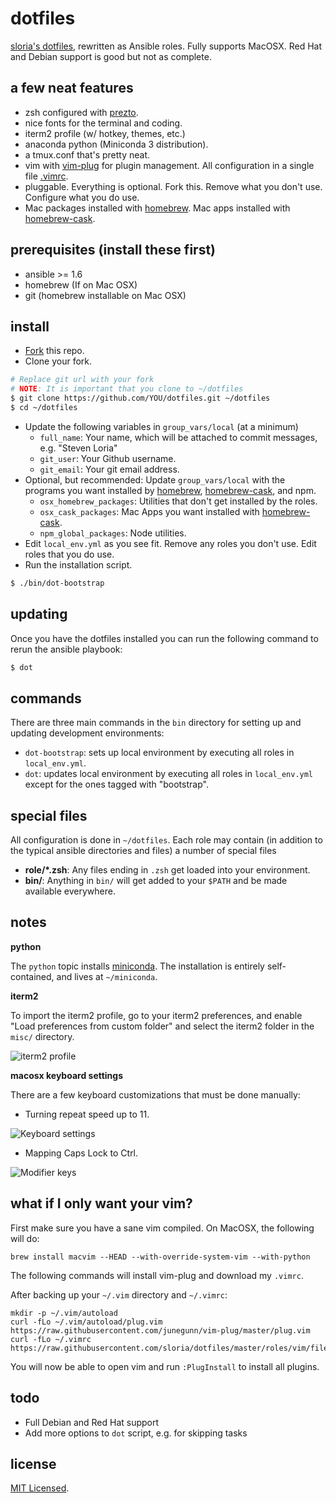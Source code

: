 dotfiles
========

[sloria's dotfiles](https://github.com/sloria/dotfiles-old), rewritten as Ansible roles. Fully supports MacOSX. Red Hat and Debian support is good but not as complete.

a few neat features
-------------------

- zsh configured with [prezto](https://github.com/sorin-ionescu/prezto).
- nice fonts for the terminal and coding.
- iterm2 profile (w/ hotkey, themes, etc.)
- anaconda python (Miniconda 3 distribution).
- a tmux.conf that's pretty neat.
- vim with [vim-plug](https://github.com/junegunn/vim-plug) for plugin management. All configuration in a single file [.vimrc](https://github.com/sloria/dotfiles/blob/master/roles/vim/files/vimrc).
- pluggable. Everything is optional. Fork this. Remove what you don't use. Configure what you do use.
- Mac packages installed with [homebrew][]. Mac apps installed with [homebrew-cask][].

prerequisites (install these first)
-----------------------------------

- ansible >= 1.6
- homebrew (If on Mac OSX)
- git (homebrew installable on Mac OSX)

install
-------

- [Fork](https://github.com/sloria/dotfiles/fork) this repo.
- Clone your fork.

```bash
# Replace git url with your fork
# NOTE: It is important that you clone to ~/dotfiles
$ git clone https://github.com/YOU/dotfiles.git ~/dotfiles
$ cd ~/dotfiles
```

- Update the following variables in `group_vars/local` (at a minimum)
    - `full_name`: Your name, which will be attached to commit messages, e.g. "Steven Loria"
    - `git_user`: Your Github username.
    - `git_email`: Your git email address.
- Optional, but recommended: Update `group_vars/local` with the programs you want installed by [homebrew][], [homebrew-cask][], and npm.
    - `osx_homebrew_packages`:  Utilities that don't get installed by the roles.
    - `osx_cask_packages`: Mac Apps you want installed with [homebrew-cask][].
    - `npm_global_packages`: Node utilities.
- Edit `local_env.yml` as you see fit. Remove any roles you don't use. Edit roles that you do use.
- Run the installation script.

```bash
$ ./bin/dot-bootstrap
```

updating
--------

Once you have the dotfiles installed you can run the following command to rerun the ansible playbook:

```bash
$ dot
```

commands
--------

There are three main commands in the `bin` directory for setting up and updating development environments:

- `dot-bootstrap`: sets up local environment by executing all roles in `local_env.yml`.
- `dot`: updates local environment by executing all roles in `local_env.yml` except for the ones tagged with "bootstrap".

special files
-------------

All configuration is done in `~/dotfiles`. Each role may contain (in addition to the typical ansible directories and files) a number of special files

- **role/\*.zsh**: Any files ending in `.zsh` get loaded into your environment.
- **bin/**: Anything in `bin/` will get added to your `$PATH` and be made available everywhere.

notes
-----

**python**

The `python` topic installs [miniconda](http://conda.pydata.org/miniconda.html). The installation is entirely self-contained, and lives at `~/miniconda`.

**iterm2**

To import the iterm2 profile, go to your iterm2 preferences, and enable "Load preferences from custom folder" and select the iterm2 folder in the `misc/` directory.

![iterm2 profile](https://dl.dropboxusercontent.com/u/1693233/github/dotfiles-iterm2.png)

**macosx keyboard settings**

There are a few keyboard customizations that must be done manually:

- Turning repeat speed up to 11.

![Keyboard settings](https://dl.dropboxusercontent.com/u/1693233/github/dotfiles-mac-keys.png "Key repeat settings")


- Mapping Caps Lock to Ctrl.

![Modifier keys](https://dl.dropboxusercontent.com/u/1693233/github/dotfiles-mod-keys.png)

what if I only want your vim?
-----------------------------

First make sure you have a sane vim compiled. On MacOSX, the following will do:

```
brew install macvim --HEAD --with-override-system-vim --with-python
```

The following commands will install vim-plug and download my `.vimrc`.

After backing up your `~/.vim` directory and `~/.vimrc`:

```
mkdir -p ~/.vim/autoload
curl -fLo ~/.vim/autoload/plug.vim https://raw.githubusercontent.com/junegunn/vim-plug/master/plug.vim
curl -fLo ~/.vimrc https://raw.githubusercontent.com/sloria/dotfiles/master/roles/vim/files/vimrc
```

You will now be able to open vim and run `:PlugInstall` to install all plugins.

todo
----

- Full Debian and Red Hat support
- Add more options to `dot` script, e.g. for skipping tasks

[homebrew]: http://brew.sh/
[homebrew-cask]: https://github.com/caskroom/homebrew-cask


license
-------

[MIT Licensed](http://sloria.mit-license.org/).
